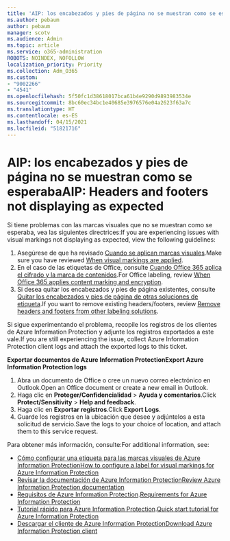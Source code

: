 ```yaml
---
title: 'AIP: los encabezados y pies de página no se muestran como se esperaba'
ms.author: pebaum
author: pebaum
manager: scotv
ms.audience: Admin
ms.topic: article
ms.service: o365-administration
ROBOTS: NOINDEX, NOFOLLOW
localization_priority: Priority
ms.collection: Adm_O365
ms.custom:
- "9002266"
- "4541"
ms.openlocfilehash: 5f50fc1d38618017bca61b4e9290d9893983534e
ms.sourcegitcommit: 8bc60ec34bc1e40685e3976576e04a2623f63a7c
ms.translationtype: HT
ms.contentlocale: es-ES
ms.lasthandoff: 04/15/2021
ms.locfileid: "51821716"
---
```

# <a name="aip-headers-and-footers-not-displaying-as-expected"></a><span data-ttu-id="344aa-102">AIP: los encabezados y pies de página no se muestran como se esperaba</span><span class="sxs-lookup"><span data-stu-id="344aa-102">AIP: Headers and footers not displaying as expected</span></span>

<span data-ttu-id="344aa-103">Si tiene problemas con las marcas visuales que no se muestran como se esperaba, vea las siguientes directrices:</span><span class="sxs-lookup"><span data-stu-id="344aa-103">If you are experiencing issues with visual markings not displaying as expected, view the following guidelines:</span></span>

1. <span data-ttu-id="344aa-104">Asegúrese de que ha revisado [Cuando se aplican marcas visuales](https://docs.microsoft.com/azure/information-protection/configure-policy-markings#when-visual-markings-are-applied).</span><span class="sxs-lookup"><span data-stu-id="344aa-104">Make sure you have reviewed [When visual markings are applied](https://docs.microsoft.com/azure/information-protection/configure-policy-markings#when-visual-markings-are-applied).</span></span>
2. <span data-ttu-id="344aa-105">En el caso de las etiquetas de Office, consulte [Cuando Office 365 aplica el cifrado y la marca de contenidos](https://docs.microsoft.com/microsoft-365/compliance/sensitivity-labels-office-apps#when-office-apps-apply-content-marking-and-encryption).</span><span class="sxs-lookup"><span data-stu-id="344aa-105">For Office labeling, review [When Office 365 applies content marking and encryption](https://docs.microsoft.com/microsoft-365/compliance/sensitivity-labels-office-apps#when-office-apps-apply-content-marking-and-encryption).</span></span>
3. <span data-ttu-id="344aa-106">Si desea quitar los encabezados y pies de página existentes, consulte [Quitar los encabezados y pies de página de otras soluciones de etiqueta](https://docs.microsoft.com/azure/information-protection/rms-client/client-admin-guide-customizations#remove-headers-and-footers-from-other-labeling-solutions).</span><span class="sxs-lookup"><span data-stu-id="344aa-106">If you want to remove existing headers/footers, review [Remove headers and footers from other labeling solutions](https://docs.microsoft.com/azure/information-protection/rms-client/client-admin-guide-customizations#remove-headers-and-footers-from-other-labeling-solutions).</span></span>

<span data-ttu-id="344aa-107">Si sigue experimentando el problema, recopile los registros de los clientes de Azure Information Protection y adjunte los registros exportados a este vale.</span><span class="sxs-lookup"><span data-stu-id="344aa-107">If you are still experiencing the issue, collect Azure Information Protection client logs and attach the exported logs to this ticket.</span></span>

<span data-ttu-id="344aa-108">**Exportar documentos de Azure Information Protection**</span><span class="sxs-lookup"><span data-stu-id="344aa-108">**Export Azure Information Protection logs**</span></span>

1. <span data-ttu-id="344aa-109">Abra un documento de Office o cree un nuevo correo electrónico en Outlook.</span><span class="sxs-lookup"><span data-stu-id="344aa-109">Open an Office document or create a new email in Outlook.</span></span>
2. <span data-ttu-id="344aa-110">Haga clic en **Proteger/Confidencialidad** > **Ayuda y comentarios**.</span><span class="sxs-lookup"><span data-stu-id="344aa-110">Click **Protect/Sensitivity** > **Help and feedback**.</span></span>
3. <span data-ttu-id="344aa-111">Haga clic en **Exportar registros**.</span><span class="sxs-lookup"><span data-stu-id="344aa-111">Click **Export Logs**.</span></span>
4. <span data-ttu-id="344aa-112">Guarde los registros en la ubicación que desee y adjúntelos a esta solicitud de servicio.</span><span class="sxs-lookup"><span data-stu-id="344aa-112">Save the logs to your choice of location, and attach them to this service request.</span></span>

<span data-ttu-id="344aa-113">Para obtener más información, consulte:</span><span class="sxs-lookup"><span data-stu-id="344aa-113">For additional information, see:</span></span>

- [<span data-ttu-id="344aa-114">Cómo configurar una etiqueta para las marcas visuales de Azure Information Protection</span><span class="sxs-lookup"><span data-stu-id="344aa-114">How to configure a label for visual markings for Azure Information Protection</span></span>](https://docs.microsoft.com/azure/information-protection/configure-policy-markings)
- [<span data-ttu-id="344aa-115">Revisar la documentación de Azure Information Protection</span><span class="sxs-lookup"><span data-stu-id="344aa-115">Review Azure Information Protection documentation</span></span>](https://docs.microsoft.com/azure/information-protection/what-is-information-protection)
- <span data-ttu-id="344aa-116">[Requisitos de Azure Information Protection](https://docs.microsoft.com/azure/information-protection/get-started/requirements).</span><span class="sxs-lookup"><span data-stu-id="344aa-116">[Requirements for Azure Information Protection](https://docs.microsoft.com/azure/information-protection/get-started/requirements)</span></span>
- <span data-ttu-id="344aa-117">[Tutorial rápido para Azure Information Protection](https://docs.microsoft.com/azure/information-protection/get-started/infoprotect-quick-start-tutorial).</span><span class="sxs-lookup"><span data-stu-id="344aa-117">[Quick start tutorial for Azure Information Protection](https://docs.microsoft.com/azure/information-protection/get-started/infoprotect-quick-start-tutorial)</span></span>
- [<span data-ttu-id="344aa-118">Descargar el cliente de Azure Information Protection</span><span class="sxs-lookup"><span data-stu-id="344aa-118">Download Azure Information Protection client</span></span>](https://www.microsoft.com/download/details.aspx?id=53018)
